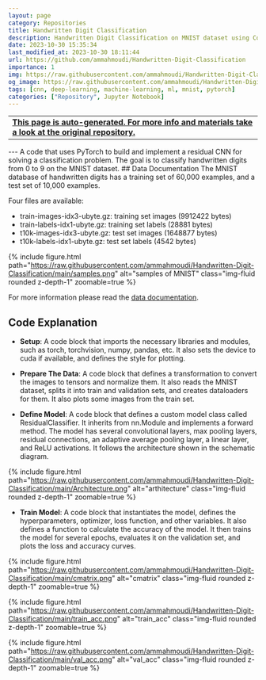```yaml
---
layout: page
category: Repositories
title: Handwritten Digit Classification
description: Handwritten Digit Classification on MNIST dataset using Conventional Neural Network in PyTorch
date: 2023-10-30 15:35:34 
last_modified_at: 2023-10-30 18:11:44 
url: https://github.com/ammahmoudi/Handwritten-Digit-Classification
importance: 1
img: https://raw.githubusercontent.com/ammahmoudi/Handwritten-Digit-Classification/main/samples.png
og_image: https://raw.githubusercontent.com/ammahmoudi/Handwritten-Digit-Classification/main/samples.png
tags: [cnn, deep-learning, machine-learning, ml, mnist, pytorch]
categories: ["Repository", Jupyter Notebook]
---
```

<div id="open-in-github" > <table class="table-cv list-group-table"> <tbody> <tr>    <td class="list-group-name"><b>   <a href="https://github.com/ammahmoudi/Handwritten-Digit-Classification" rel="external nofollow noopener" target="_blank"><i class="fa-brands fa-github"></i> This page is auto-generated. For more info and materials take a look at the original repository.</a> </b></td></tr> </tbody> </table></div>
---
 A code that uses PyTorch to build and implement a residual CNN for solving a classification problem. The goal is to classify handwritten digits from 0 to 9 on the MNIST dataset.
## Data Documentation
The MNIST database of handwritten digits has a training set of 60,000 examples, and a test set of 10,000 examples.

Four files are available:

- train-images-idx3-ubyte.gz: training set images (9912422 bytes)
- train-labels-idx1-ubyte.gz: training set labels (28881 bytes)
- t10k-images-idx3-ubyte.gz: test set images (1648877 bytes)
- t10k-labels-idx1-ubyte.gz: test set labels (4542 bytes)

{% include figure.html path="https://raw.githubusercontent.com/ammahmoudi/Handwritten-Digit-Classification/main/samples.png" alt="samples of MNIST" class="img-fluid rounded z-depth-1" zoomable=true %}

For more information please read the [data documentation](https://www.kaggle.com/datasets/hojjatk/mnist-dataset).
## Code Explanation

- **Setup**: A code block that imports the necessary libraries and modules, such as torch, torchvision, numpy, pandas, etc. It also sets the device to cuda if available, and defines the style for plotting.

- **Prepare The Data**: A code block that defines a transformation to convert the images to tensors and normalize them. It also reads the MNIST dataset, splits it into train and validation sets, and creates dataloaders for them. It also plots some images from the train set.
- **Define Model**: A code block that defines a custom model class called ResidualClassifier. It inherits from nn.Module and implements a forward method. The model has several convolutional layers, max pooling layers, residual connections, an adaptive average pooling layer, a linear layer, and ReLU activations. It follows the architecture shown in the schematic diagram.

{% include figure.html path="https://raw.githubusercontent.com/ammahmoudi/Handwritten-Digit-Classification/main/Architecture.png" alt="arthitecture" class="img-fluid rounded z-depth-1" zoomable=true %}
- **Train Model**: A code block that instantiates the model, defines the hyperparameters, optimizer, loss function, and other variables. It also defines a function to calculate the accuracy of the model. It then trains the model for several epochs, evaluates it on the validation set, and plots the loss and accuracy curves.

{% include figure.html path="https://raw.githubusercontent.com/ammahmoudi/Handwritten-Digit-Classification/main/cmatrix.png" alt="cmatrix" class="img-fluid rounded z-depth-1" zoomable=true %}

{% include figure.html path="https://raw.githubusercontent.com/ammahmoudi/Handwritten-Digit-Classification/main/train_acc.png" alt="train_acc" class="img-fluid rounded z-depth-1" zoomable=true %}

{% include figure.html path="https://raw.githubusercontent.com/ammahmoudi/Handwritten-Digit-Classification/main/val_acc.png" alt="val_acc" class="img-fluid rounded z-depth-1" zoomable=true %}
